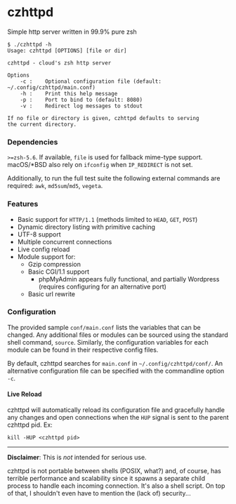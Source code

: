 # czhttpd
Simple http server written in 99.9% pure zsh

```
$ ./czhttpd -h
Usage: czhttpd [OPTIONS] [file or dir]

czhttpd - cloud's zsh http server

Options
    -c :    Optional configuration file (default: ~/.config/czhttpd/main.conf)
    -h :    Print this help message
    -p :    Port to bind to (default: 8080)
    -v :    Redirect log messages to stdout

If no file or directory is given, czhttpd defaults to serving
the current directory.
```

### Dependencies
`>=zsh-5.6`. If available, `file` is used for fallback mime-type support. macOS/*BSD also rely on `ifconfig` when `IP_REDIRECT` is not set.

Additionally, to run the full test suite the following external commands are required: `awk`, `md5sum`/`md5`, `vegeta`.

### Features
- Basic support for `HTTP/1.1` (methods limited to `HEAD`, `GET`, `POST`)
- Dynamic directory listing with primitive caching
- UTF-8 support
- Multiple concurrent connections
- Live config reload
- Module support for:
    - Gzip compression
    - Basic CGI/1.1 support
        - phpMyAdmin appears fully functional, and partially Wordpress (requires configuring for an alternative port)
    - Basic url rewrite

### Configuration
The provided sample `conf/main.conf` lists the variables that can be changed. Any additional files or modules can be sourced using the standard shell command, `source`. Similarly, the configuration variables for each module can be found in their respective config files.

By default, czhttpd searches for `main.conf` in `~/.config/czhttpd/conf/`. An alternative configuration file can be specified with the commandline option `-c`.

#### Live Reload
czhttpd will automatically reload its configuration file and gracefully handle any changes and open connections when the `HUP` signal is sent to the parent czhttpd pid. Ex:

```
kill -HUP <czhttpd pid>
```

---

**Disclaimer**: This is *not* intended for serious use.

czhttpd is not portable between shells (POSIX, what?) and, of course, has terrible performance and scalability since it spawns a separate child process to handle each incoming connection. It's also a shell script. On top of that, I shouldn't even have to mention the (lack of) security...
